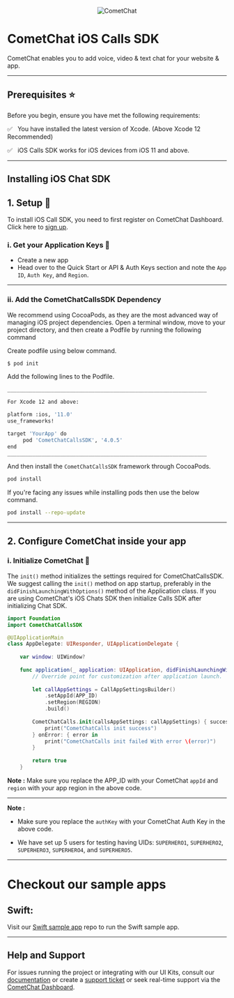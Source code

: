 <p align="center">
  <img alt="CometChat" src="https://assets.cometchat.io/website/images/logos/banner.png">
</p>


# CometChat iOS Calls SDK

CometChat enables you to add voice, video & text chat for your website & app.
___

## Prerequisites :star:

Before you begin, ensure you have met the following requirements:

✅ &nbsp; You have installed the latest version of Xcode. (Above Xcode 12 Recommended)

✅ &nbsp; iOS Calls SDK works for iOS devices from iOS 11 and above.

___

## Installing iOS Chat SDK 

## 1. Setup  :wrench:

To install iOS Call SDK, you need to first register on CometChat Dashboard. Click here to [sign up](https://app.cometchat.com/login).

### i. Get your Application Keys :key:

* Create a new app
* Head over to the Quick Start or API & Auth Keys section and note the `App ID`, `Auth Key`,  and  `Region`.
---

### ii. Add the CometChatCallsSDK Dependency


We recommend using CocoaPods, as they are the most advanced way of managing iOS project dependencies. Open a terminal window, move to your project directory, and then create a Podfile by running the following command


Create podfile using below command.

```bash
$ pod init
```
Add the following lines to the Podfile.

```bash
________________________________________________________________

For Xcode 12 and above:

platform :ios, '11.0'
use_frameworks!

target 'YourApp' do
     pod 'CometChatCallsSDK', '4.0.5'
end
________________________________________________________________


```
And then install the `CometChatCallsSDK` framework through CocoaPods.

```bash
pod install
```

If you're facing any issues while installing pods then use the below command. 


```bash
pod install --repo-update
```

___

## 2. Configure CometChat inside your app

### i. Initialize CometChat :star2:

The `init()` method initializes the settings required for CometChatCallsSDK. We suggest calling the `init()` method on app startup, preferably in the `didFinishLaunchingWithOptions()` method of the Application class. If you are using CometChat's iOS Chats SDK then initialize Calls SDK after initializing Chat SDK. 

```swift
import Foundation
import CometChatCallsSDK

@UIApplicationMain
class AppDelegate: UIResponder, UIApplicationDelegate {
    
    var window: UIWindow?
    
    func application(_ application: UIApplication, didFinishLaunchingWithOptions launchOptions: [UIApplication.LaunchOptionsKey: Any]?) -> Bool {
        // Override point for customization after application launch.
        
        let callAppSettings = CallAppSettingsBuilder()
            .setAppId(APP_ID)
            .setRegion(REGION)
            .build()
        
        CometChatCalls.init(callsAppSettings: callAppSettings) { success in
            print("CometChatCalls init success")
        } onError: { error in
            print("CometChatCalls init failed With error \(error)")
        }
        
        return true
    }
```
**Note :**
Make sure you replace the APP_ID with your CometChat `appId` and `region` with your app region in the above code.

___

**Note :** </br>
* Make sure you replace the `authKey` with your CometChat Auth Key in the above code.

* We have set up 5 users for testing having UIDs: `SUPERHERO1`, `SUPERHERO2`, `SUPERHERO3`, `SUPERHERO4`, and `SUPERHERO5`.

---

# Checkout our sample apps

## Swift: 
Visit our [Swift sample app](https://github.com/cometchat/cometchat-sample-app-ios) repo to run the Swift sample app.

---


## Help and Support
For issues running the project or integrating with our UI Kits, consult our [documentation](https://www.cometchat.com/docs/react-uikit/integration) or create a [support ticket](https://help.cometchat.com/hc/en-us) or seek real-time support via the [CometChat Dashboard](https://app.cometchat.com/).
